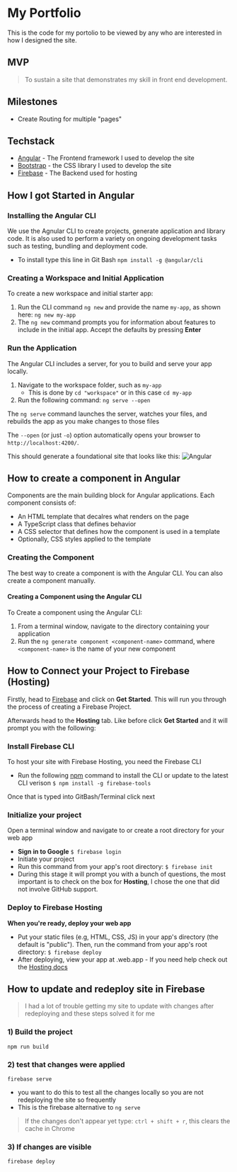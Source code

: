 # My Portfolio
This is the code for my portolio to be viewed by any who are interested in how I designed the site.

## MVP
> To sustain a site that demonstrates my skill in front end development.

## Milestones
- Create Routing for multiple "pages"

## Techstack
* [Angular] - The Frontend framework I used to develop the site
* [Bootstrap] - the CSS library I used to develop the site
* [Firebase] - The Backend used for hosting 

[Angular]: <https://angular.io/>
[Bootstrap]: <https://getbootstrap.com/>
[Firebase]: <https://firebase.google.com/?gclid=Cj0KCQiA2sqOBhCGARIsAPuPK0jFQYsdHMvLs1I-bzs16VzVv7pQvR8ZSqKlcsfLp1fuEJzy-UNYabYaArKiEALw_wcB&gclsrc=aw.ds>

## How I got Started in Angular
### Installing the Angular CLI
We use the Agnular CLI to create projects, generate application and library code. It is also used to perform a variety on ongoing development tasks such as testing, bundling and deployment code. 
- To install type this line in Git Bash
`npm install -g @angular/cli`

### Creating a Workspace and Initial Application
To create a new workspace and initial starter app:
1) Run the CLI command `ng new` and provide the name `my-app`, as shown here:
	`ng new my-app`
2) The `ng new` command prompts you for information about features to include in the initial app. Accept the defaults by pressing **Enter**

### Run the Application
The Angular CLI includes a server, for you to build and serve your app locally.
1) Navigate to the workspace folder, such as `my-app`
    -	This is done by `cd "workspace"` or in this case `cd my-app`
2) Run the following command: 
		`ng serve --open`

The `ng serve` command launches the server, watches your files, and rebuilds the app as you make changes to those files

The `--open` (or just `-o`) option automatically opens your browser to `http://localhost:4200/`.
		
This should generate a foundational site that looks like this:
![Angular](https://angular.io/generated/images/guide/setup-local/app-works.png)

## How to create a component in Angular
Components are the main building block for Angular applications. Each component consists of:
-	An HTML  template that decalres what renders on the page
-	A TypeScript class that defines behavior 
-	A CSS selector that defines how the component is used in a template
-	Optionally, CSS styles applied to the template

### Creating the Component
The best way to create a component is with the Angular CLI. You can also create a component manually.

#### Creating a Component using the Angular CLI

To Create a component using the Angular CLI: 
1) From a terminal window, navigate to the directory containing your application
2) Run the `ng generate component <component-name>` command, where `<component-name>` is the name of your new component

## How to Connect your Project to Firebase (Hosting)

Firstly, head to [Firebase](https://firebase.google.com/) and click on **Get Started**. This will run you through the process of creating a Firebase Project.

Afterwards head to the **Hosting** tab. Like before click **Get Started** and it will prompt you with the following:

### Install Firebase CLI
To host your site with Firebase Hosting, you need the Firebase CLI
-	Run the following [npm](https://www.npmjs.com/) command to install the CLI or update to the latest CLI verison
`$ npm install -g firebase-tools`

Once that is typed into GitBash/Terminal click next

### Initialize your project
Open a terminal window and navigate to or create a root directory for your web app
-	**Sign in to Google**
`$ firebase login`
-	Initiate your project
-	Run this command from your app's root directory:
`$ firebase init`
- During this stage it will prompt you with a bunch of questions, the most important is to check on the box for **Hosting**, I chose the one that did not involve GitHub support.

### Deploy to Firebase Hosting
**When you're ready, deploy your web app**
-	Put your static files (e.g, HTML, CSS, JS) in your app's directory (the default is "public"). Then, run the command from your app's root directory:
`$ firebase deploy`
-	After deploying, view your app at <name-of-project>.web.app
		- If you need help check out the [Hosting docs](https://firebase.google.com/docs/hosting/quickstart?authuser=0)

## How to update and redeploy site in Firebase
> I had a lot of trouble getting my site to update with changes after redeploying and these steps solved it for me

### 1) Build the project 
  `npm run build`

### 2) test that changes were applied
  `firebase serve`
   - you want to do this to test all the changes locally so you are not redeploying the site so frequently
   - This is the firebase alternative to `ng serve`

  > If the changes don't appear yet type: 
  > `ctrl + shift + r`, this clears the cache in Chrome

### 3) If changes are visible 
  `firebase deploy`


